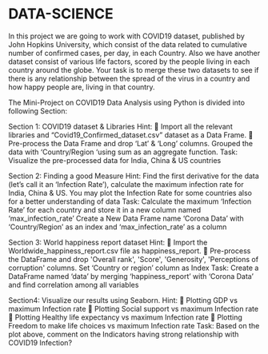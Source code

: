# DATA-SCIENCE

In this project we are going to work with COVID19 dataset, published by John Hopkins
University, which consist of the data related to cumulative number of confirmed cases, per
day, in each Country. Also we have another dataset consist of various life factors, scored by
the people living in each country around the globe. Your task is to merge these two
datasets to see if there is any relationship between the spread of the virus in a country
and how happy people are, living in that country.


The Mini-Project on COVID19 Data Analysis using Python is divided into following Section:


Section 1: COVID19 dataset & Libraries
Hint:
 Import all the relevant libraries and “Covid19_Confirmed_dataset.csv” dataset as a Data
Frame.
 Pre-process the Data Frame and drop ‘Lat’ & ‘Long’ columns. Grouped the data with
‘Country/Region ‘using sum as an aggregate function.
Task:
Visualize the pre-processed data for India, China & US countries


Section 2: Finding a good Measure
Hint:
Find the first derivative for the data (let’s call it an ‘Infection Rate’), calculate the maximum infection
rate for India, China & US. You may plot the Infection Rate for some countries also for a better
understanding of data
Task:
Calculate the maximum ‘Infection Rate’ for each country and store it in a new column named
‘max_infection_rate’
Create a New Data Frame name ‘Corona Data’ with ‘Country/Region’ as an index and
‘max_infection_rate’ as a column


Section 3: World happiness report dataset
Hint:
 Import the Worldwide_happiness_report.csv file as happiness_report.
 Pre-process the DataFrame and drop 'Overall rank', 'Score', 'Generosity', 'Perceptions of
corruption' columns. Set ‘Country or region’ column as Index
Task:
Create a DataFrame named ‘data’ by merging ‘happiness_report’ with ‘Corona Data’ and find
correlation among all variables


Section4: Visualize our results using Seaborn.
Hint:
 Plotting GDP vs maximum Infection rate
 Plotting Social support vs maximum Infection rate
 Plotting Healthy life expectancy vs maximum Infection rate
 Plotting Freedom to make life choices vs maximum Infection rate
Task:
Based on the plot above, comment on the Indicators having strong relationship with COVID19
Infection?
